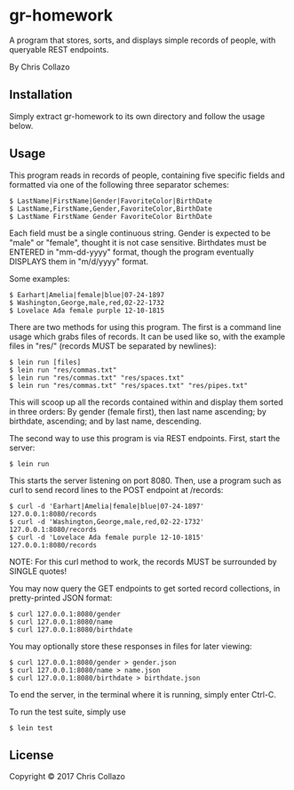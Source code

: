# gr-homework

A program that stores, sorts, and displays simple records of people, with queryable REST endpoints.

By Chris Collazo

## Installation

Simply extract gr-homework to its own directory and follow the usage below.

## Usage

This program reads in records of people, containing five specific fields and formatted via one of the following three separator schemes:

	$ LastName|FirstName|Gender|FavoriteColor|BirthDate
	$ LastName,FirstName,Gender,FavoriteColor,BirthDate
	$ LastName FirstName Gender FavoriteColor BirthDate

Each field must be a single continuous string. Gender is expected to be "male" or "female", thought it is not case sensitive. Birthdates must be ENTERED in "mm-dd-yyyy" format, though the program eventually DISPLAYS them in "m/d/yyyy" format.

Some examples:

	$ Earhart|Amelia|female|blue|07-24-1897
	$ Washington,George,male,red,02-22-1732
	$ Lovelace Ada female purple 12-10-1815
	
There are two methods for using this program. The first is a command line usage which grabs files of records. It can be used like so, with the example files in "res/" (records MUST be separated by newlines):

    $ lein run [files]
    $ lein run "res/commas.txt"
    $ lein run "res/commas.txt" "res/spaces.txt"
    $ lein run "res/commas.txt" "res/spaces.txt" "res/pipes.txt"

This will scoop up all the records contained within and display them sorted in three orders: By gender (female first), then last name ascending; by birthdate, ascending; and by last name, descending.

The second way to use this program is via REST endpoints. First, start the server:

	$ lein run

This starts the server listening on port 8080. Then, use a program such as curl to send record lines to the POST endpoint at /records:

	$ curl -d 'Earhart|Amelia|female|blue|07-24-1897' 127.0.0.1:8080/records
	$ curl -d 'Washington,George,male,red,02-22-1732' 127.0.0.1:8080/records
	$ curl -d 'Lovelace Ada female purple 12-10-1815' 127.0.0.1:8080/records

NOTE: For this curl method to work, the records MUST be surrounded by SINGLE quotes!

You may now query the GET endpoints to get sorted record collections, in pretty-printed JSON format:

	$ curl 127.0.0.1:8080/gender
	$ curl 127.0.0.1:8080/name
	$ curl 127.0.0.1:8080/birthdate

You may optionally store these responses in files for later viewing:

	$ curl 127.0.0.1:8080/gender > gender.json
	$ curl 127.0.0.1:8080/name > name.json
	$ curl 127.0.0.1:8080/birthdate > birthdate.json

To end the server, in the terminal where it is running, simply enter Ctrl-C.

To run the test suite, simply use

	$ lein test

## License

Copyright © 2017 Chris Collazo
